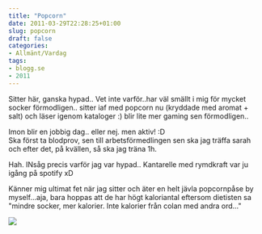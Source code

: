 ```yaml
---
title: "Popcorn"
date: 2011-03-29T22:28:25+01:00
slug: popcorn
draft: false
categories:
- Allmänt/Vardag
tags:
- blogg.se
- 2011
---
```

Sitter här, ganska hypad.. Vet inte varför..har väl smällt i mig för mycket socker förmodligen.. sitter iaf med popcorn nu (kryddade med aromat + salt) och läser igenom kataloger :) blir lite mer gaming sen förmodligen..  
  
Imon blir en jobbig dag.. eller nej. men aktiv! :D  
Ska först ta blodprov, sen till arbetsförmedlingen sen ska jag träffa sarah och efter det, på kvällen, så ska jag träna 1h.  
  
Hah. INsåg precis varför jag var hypad.. Kantarelle med rymdkraft var ju igång på spotify xD  
  
  
Känner mig ultimat fet när jag sitter och äter en helt jävla popcornpåse by myself...aja, bara hoppas att de har högt kaloriantal eftersom dietisten sa "mindre socker, mer kalorier. Inte kalorier från colan med andra ord..."  
  
  
![](/assets/images/blogg.se/popcorn_140271307.jpg)